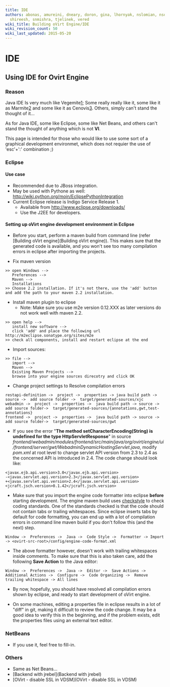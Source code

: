 ```yaml
---
title: IDE
authors: abonas, amureini, dneary, doron, gina, lhornyak, nslomian, nsoffer, roy,
  shireesh, snmishra, tjelinek, vered
wiki_title: Building oVirt Engine/IDE
wiki_revision_count: 50
wiki_last_updated: 2015-05-20
---
```


# IDE

## Using IDE for Ovirt Engine

### Reason

Java IDE Is very much like Vegemite[1](http://en.wikipedia.org/wiki/Vegemite);
Some really really like it, some like it as Marmite[2](http://en.wikipedia.org/wiki/Marmite) and some like it as Cenovis[3](http://en.wikipedia.org/wiki/Cenovis).
Others, simply can't stand the thought of it...

As for Java IDE, some like Eclipse, some like Net Beans,
and others can't stand the thought of anything which is not **VI**.

This page is intended for those who would like to use some sort of
a graphical development environmet, which does not requier the use
of 'esc'+':' combination ;)

### Eclipse

#### Use case

*   Recommended due to JBoss integration.
*   May be used with Pythone as well: <http://wiki.python.org/moin/EclipsePythonIntegration>
*   Current Eclipse release is Indigo Service Release 1.
    -   Available from <http://www.eclipse.org/downloads/>
    -   Use the J2EE for developers.

#### Setting up oVirt engine development environment in Eclipse

*   Before you start, perform a maven build from command line (refer [Building oVirt engine](Building oVirt engine)). This makes sure that the generated code is available, and you won't see too many compilation errors in eclipse after importing the projects.

<!-- -->

*   Fix maven version

<!-- -->

    >> open Windows --> 
       Preferences --> 
       Maven --> 
       Installations
    >> Choose 2.2 installation. If it's not there, use the 'add' button and add the path to your maven 2.2 installation.

*   Install maven plugin to eclipse
    -   Note: Make sure you use m2e version 0.12.XXX as later versions do not work well with maven 2.2.

<!-- -->

    >> open help --> 
       install new software --> 
       click 'add' and place the following url http://m2eclipse.sonatype.org/sites/m2e 
    >> check all components, install and restart eclipse at the end

*   Import sources:

<!-- -->

    >> file --> 
       import --> 
       Maven --> 
       Existing Maven Projects --> 
       browse into your engine sources direcotry and click OK

*   Change project settings to Resolve compilation errors

<!-- -->

    restapi-definition ->  project ->  properties -> java build path ->  source ->  add source folder ->  target/generated-sources/xjc
    webadmin ->  project ->  properties ->  java build path -> source ->  add source folder->  target/generated-sources/{annotations,gwt,test-annotations}
    frontend ->  project ->  properties ->  java build path -> source ->  add source folder->  target/generated-sources/gwt

*   If you see the error "**The method setCharacterEncoding(String) is undefined for the type HttpServletResponse**" in source *frontend/webadmin/modules/frontend/src/main/java/org/ovirt/engine/ui/frontend/server/gwt/WebadminDynamicHostingServlet.java*, modify *pom.xml* at root level to change servlet API version from 2.3 to 2.4 as the concerned API is introduced in 2.4. The code change should look like:

<!-- -->

    <javax.ejb.api.version>3.0</javax.ejb.api.version>
    -<javax.servlet.api.version>2.3</javax.servlet.api.version>
    +<javax.servlet.api.version>2.4</javax.servlet.api.version>
    <jcraft.jsch.version>0.1.42</jcraft.jsch.version>

*   Make sure that you import the engine code formatter into eclipse **before** starting development. The engine maven build uses [checkstyle](http://checkstyle.sourceforge.net) to check coding standards. One of the standards checked is that the code should not contain tabs or trailing whitespaces. Since eclipse inserts tabs by default for code formatting, you can end up with a lot of compilation errors in command line maven build if you don't follow this (and the next) step.

<!-- -->

    Window ->  Preferences ->  Java ->  Code Style ->  Formatter -> Import -> <ovirt-src-root>/config/engine-code-format.xml

*   The above formatter however, doesn't work with trailing whitespaces inside comments. To make sure that this is also taken care, add the following **Save Action** to the Java editor:

<!-- -->

    Window ->  Preferences ->  Java ->  Editor ->  Save Actions -> Additional Actions ->  Configure ->  Code Organizing ->  Remove trailing whitespace -> All lines 

*   By now, hopefully, you should have resolved all compilation errors shown by eclipse, and ready to start development of oVirt engine.

<!-- -->

*   On some machines, editing a properties file in eclipse results in a lot of "diff" in git, making it difficult to review the code change. It may be a good idea to verify this in the beginning, and if the problem exists, edit the properties files using an external text editor.

### NetBeans

*   If you use it, feel free to fill-in.

### Others

*   Same as Net Beans...
*   [Backend with jrebel](Backend with jrebel)
*   [OVirt - disable SSL in VDSM](OVirt - disable SSL in VDSM)
